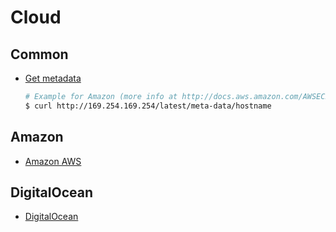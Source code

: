 # Cloud

## Common

* [Get metadata](https://isc.sans.edu/diary/22046)
    ```bash
    # Example for Amazon (more info at http://docs.aws.amazon.com/AWSEC2/latest/UserGuide/ec2-instance-metadata.html):
    $ curl http://169.254.169.254/latest/meta-data/hostname
    ```

## Amazon

* [Amazon AWS](https://console.aws.amazon.com/)

## DigitalOcean

* [DigitalOcean](https://www.digitalocean.com/)
